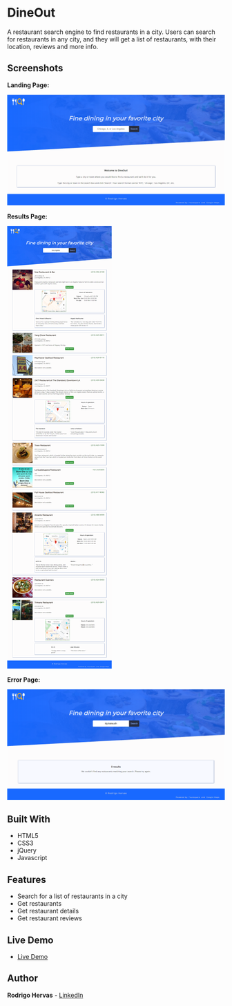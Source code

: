 # DineOut

A restaurant search engine to find restaurants in a city. Users can search for restaurants in any city, and they will get a list of restaurants, with their location, reviews and more info.

## Screenshots

**Landing Page:**

![landing page](screenshots/landing-page.png)


**Results Page:**

![results page](screenshots/results-page.png)


**Error Page:**

![error page](screenshots/error-page.png)


## Built With

* HTML5
* CSS3
* jQuery
* Javascript


## Features

* Search for a list of restaurants in a city
* Get restaurants
* Get restaurant details
* Get restaurant reviews

## Live Demo

- [Live Demo](https://rodrigohervas.github.io/api-hack-capstone/index.html)

## Author

**Rodrigo Hervas** - [LinkedIn](https://www.linkedin.com/in/rodrigo-hervas-54037013)
